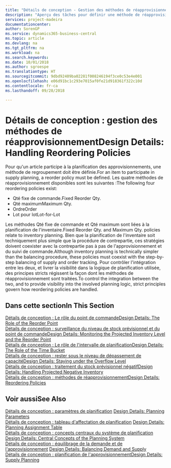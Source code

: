 ```yaml
---
title: "Détails de conception - Gestion des méthodes de réapprovisionnement | Microsoft Docs"
description: "Aperçu des tâches pour définir une méthode de réapprovisionnement dans la planification des approvisionnements."
services: project-madeira
documentationcenter: 
author: SorenGP
ms.service: dynamics365-business-central
ms.topic: article
ms.devlang: na
ms.tgt_pltfrm: na
ms.workload: na
ms.search.keywords: 
ms.date: 10/01/2018
ms.author: sgroespe
ms.translationtype: HT
ms.sourcegitcommit: 9dbd92409ba02281f008246194f3ce0c53e4e001
ms.openlocfilehash: e06d91bc1c293e7015af0fe21d918361f322c10d
ms.contentlocale: fr-ca
ms.lasthandoff: 09/28/2018

---
```

# <a name="design-details-handling-reordering-policies"></a><span data-ttu-id="dcf04-103">Détails de conception : gestion des méthodes de réapprovisionnement</span><span class="sxs-lookup"><span data-stu-id="dcf04-103">Design Details: Handling Reordering Policies</span></span>
<span data-ttu-id="dcf04-104">Pour qu'un article participe à la planification des approvisionnements, une méthode de regroupement doit être définie.</span><span class="sxs-lookup"><span data-stu-id="dcf04-104">For an item to participate in supply planning, a reorder policy must be defined.</span></span> <span data-ttu-id="dcf04-105">Les quatre méthodes de réapprovisionnement disponibles sont les suivantes :</span><span class="sxs-lookup"><span data-stu-id="dcf04-105">The following four reordering policies exist:</span></span>  
  
* <span data-ttu-id="dcf04-106">Qté fixe de commande.</span><span class="sxs-lookup"><span data-stu-id="dcf04-106">Fixed Reorder Qty.</span></span>  
* <span data-ttu-id="dcf04-107">Qté maximum</span><span class="sxs-lookup"><span data-stu-id="dcf04-107">Maximum Qty.</span></span>  
* <span data-ttu-id="dcf04-108">Ordre</span><span class="sxs-lookup"><span data-stu-id="dcf04-108">Order</span></span>  
* <span data-ttu-id="dcf04-109">Lot pour lot</span><span class="sxs-lookup"><span data-stu-id="dcf04-109">Lot-for-Lot</span></span>  
  
<span data-ttu-id="dcf04-110">Les méthodes Qté fixe de commande et Qté maximum sont liées à la planification de l'inventaire.</span><span class="sxs-lookup"><span data-stu-id="dcf04-110">Fixed Reorder Qty. and Maximum Qty. policies relate to inventory planning.</span></span> <span data-ttu-id="dcf04-111">Bien que la planification de l'inventaire soit techniquement plus simple que la procédure de contrepartie, ces stratégies doivent coexister avec la contrepartie pas à pas de l'approvisionnement et du suivi de commande.</span><span class="sxs-lookup"><span data-stu-id="dcf04-111">Although inventory planning is technically simpler than the balancing procedure, these policies must coexist with the step-by-step balancing of supply and order tracking.</span></span> <span data-ttu-id="dcf04-112">Pour contrôler l'intégration entre les deux, et livrer la visibilité dans la logique de planification utilisée, des principes stricts régissent la façon dont les méthodes de réapprovisionnement sont traitées.</span><span class="sxs-lookup"><span data-stu-id="dcf04-112">To control the integration between the two, and to provide visibility into the involved planning logic, strict principles govern how reordering policies are handled.</span></span>  
  
## <a name="in-this-section"></a><span data-ttu-id="dcf04-113">Dans cette section</span><span class="sxs-lookup"><span data-stu-id="dcf04-113">In This Section</span></span>  
[<span data-ttu-id="dcf04-114">Détails de conception : Le rôle du point de commande</span><span class="sxs-lookup"><span data-stu-id="dcf04-114">Design Details: The Role of the Reorder Point</span></span>](design-details-the-role-of-the-reorder-point.md)  
[<span data-ttu-id="dcf04-115">Détails de conception : surveillance du niveau de stock prévisionnel et du point de commande</span><span class="sxs-lookup"><span data-stu-id="dcf04-115">Design Details: Monitoring the Projected Inventory Level and the Reorder Point</span></span>](design-details-monitoring-the-projected-inventory-level-and-the-reorder-point.md)  
[<span data-ttu-id="dcf04-116">Détails de conception : Le rôle de l'intervalle de planification</span><span class="sxs-lookup"><span data-stu-id="dcf04-116">Design Details: The Role of the Time Bucket</span></span>](design-details-the-role-of-the-time-bucket.md)  
[<span data-ttu-id="dcf04-117">Détails de conception : rester sous le niveau de dépassement de capacité</span><span class="sxs-lookup"><span data-stu-id="dcf04-117">Design Details: Staying under the Overflow Level</span></span>](design-details-staying-under-the-overflow-level.md)  
[<span data-ttu-id="dcf04-118">Détails de conception : traitement du stock prévisionnel négatif</span><span class="sxs-lookup"><span data-stu-id="dcf04-118">Design Details: Handling Projected Negative Inventory</span></span>](design-details-handling-projected-negative-inventory.md)  
[<span data-ttu-id="dcf04-119">Détails de conception : méthodes de réapprovisionnement</span><span class="sxs-lookup"><span data-stu-id="dcf04-119">Design Details: Reordering Policies</span></span>](design-details-reordering-policies.md)  
  
## <a name="see-also"></a><span data-ttu-id="dcf04-120">Voir aussi</span><span class="sxs-lookup"><span data-stu-id="dcf04-120">See Also</span></span>  
<span data-ttu-id="dcf04-121">[Détails de conception : paramètres de planification](design-details-planning-parameters.md) </span><span class="sxs-lookup"><span data-stu-id="dcf04-121">[Design Details: Planning Parameters](design-details-planning-parameters.md) </span></span>  
<span data-ttu-id="dcf04-122">[Détails de conception : tableau d'affectation de planification](design-details-planning-assignment-table.md) </span><span class="sxs-lookup"><span data-stu-id="dcf04-122">[Design Details: Planning Assignment Table](design-details-planning-assignment-table.md) </span></span>  
<span data-ttu-id="dcf04-123">[Détails de conception : concepts centraux du système de planification](design-details-central-concepts-of-the-planning-system.md) </span><span class="sxs-lookup"><span data-stu-id="dcf04-123">[Design Details: Central Concepts of the Planning System](design-details-central-concepts-of-the-planning-system.md) </span></span>  
<span data-ttu-id="dcf04-124">[Détails de conception : équilibrage de la demande et de l'approvisionnement](design-details-balancing-demand-and-supply.md) </span><span class="sxs-lookup"><span data-stu-id="dcf04-124">[Design Details: Balancing Demand and Supply](design-details-balancing-demand-and-supply.md) </span></span>  
[<span data-ttu-id="dcf04-125">Détails de conception : planification de l'approvisionnement</span><span class="sxs-lookup"><span data-stu-id="dcf04-125">Design Details: Supply Planning</span></span>](design-details-supply-planning.md)
